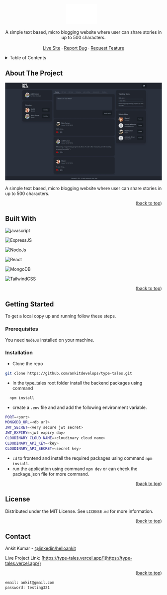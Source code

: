 
<a name="readme-top"></a>

<!-- PROJECT LOGO -->
<br />
<div align="center">

  <img width="100px" style="margin-right:12px" src="./frontend/src/assets/logo.png" alt="Logo"/>

  <p align="center"> 
   A simple text based, micro blogging  website where user can share stories in up to 500 characters.
    <br />
    <br/>
    <a href="#">Live Site</a>
    ·
    <a href="https://github.com/ankitdevelops/type-tales/issues">Report Bug</a>
    ·
    <a href="https://github.com/ankitdevelops/type-tales/issues">Request Feature</a>
  </p>
</div>

<!-- TABLE OF CONTENTS -->
<details>
  <summary>Table of Contents</summary>
  <ol>
    <li>
      <a href="#about-the-project">About The Project</a>
      <ul>
        <li><a href="#built-with">Built With</a></li>
      </ul>
    </li>
    <li>
      <a href="#getting-started">Getting Started</a>
      <ul>
        <li><a href="#prerequisites">Prerequisites</a></li>
        <li><a href="#installation">Installation</a></li>
      </ul>
    </li>
    <li><a href="#license">License</a></li>
    <li><a href="#contact">Contact</a></li>

  </ol>
</details>

<!-- ABOUT THE PROJECT -->

## About The Project

 <a href="#">
    <img src="./screenshots/Web%20capture_15-5-2023_22585_type-tales.vercel.app.jpeg\" alt="Logo">
  </a>

A simple text based, micro blogging  website where user can share stories in up to 500 characters.

<p align="right">(<a href="#readme-top">back to top</a>)</p>

## Built With
![javascript](https://img.shields.io/badge/javascript-3670A0?style=for-the-badge&logo=javascript&logoColor=ffdd54)

![ExpressJS](https://img.shields.io/badge/expressjs-3670A0?style=for-the-badge&logo=express&logoColor=ffdd54)

![NodeJs](https://img.shields.io/badge/nodejs-3670A0?style=for-the-badge&logo=node&logoColor=ffdd54)


![React](https://img.shields.io/badge/react-%2320232a.svg?style=for-the-badge&logo=react&logoColor=%2361DAFB)


![MongoDB](https://img.shields.io/badge/mongodb-%2307405e.svg?style=for-the-badge&logo=mongodb&logoColor=white)

![TailwindCSS](https://img.shields.io/badge/tailwind-%23563D7C.svg?style=for-the-badge&logo=tailwindcss&logoColor=white)




<p align="right">(<a href="#readme-top">back to top</a>)</p>

<!-- GETTING STARTED -->

## Getting Started

To get a local copy up and running follow these steps.

### Prerequisites

You need `NodeJs`  installed on your machine.

### Installation

- Clone the repo
```sh
git clone https://github.com/ankitdevelops/type-tales.git
```

- In the type_tales root folder install the backend packages using command
```sh
  npm install
```
- create a `.env` file and and add the following environment variable.
```sh
PORT=<port>
MONGODB_URL=<db url>
JWT_SECRET=<very secure jwt secret>
JWT_EXPIRY=<jwt expiry day>
CLOUDINARY_CLOUD_NAME=<cloudinary cloud name>
CLOUDINARY_API_KEY=<key>
CLOUDINARY_API_SECRET=<secret key>
```
- `cd` to frontend and install the required packages using command `npm install`.
- run the application using command `npm dev` or can check the package.json file for more command.

<p align="right">(<a href="#readme-top">back to top</a>)</p>



## License

Distributed under the MIT License. See `LICENSE.md` for more information.

<p align="right">(<a href="#readme-top">back to top</a>)</p>

<!-- CONTACT -->

## Contact

Ankit Kumar - [@linkedin/helloankit](https://www.linkedin.com/in/helloankit/)

Live Project Link: [https://type-tales.vercel.app/](https://type-tales.vercel.app/)

<p align="right">(<a href="#readme-top">back to top</a>)</p>


```
email: ankit@gmail.com
password: testing321
```
